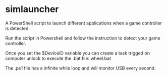 # simlauncher
A PowerShell script to launch different applications when a game controller is detected

Run the script in Powershell and follow the instruction to detect your game controller.

Once you set the $DeviceID variable you can create a task trigged on computer unlock to execute the .bat file:
wheel.bat

The .ps1 file has a infinite while loop and will monitor USB every second.
